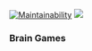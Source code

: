 [![Maintainability](https://api.codeclimate.com/v1/badges/8af4adfd87bd86328513/maintainability)](https://codeclimate.com/github/Dekevich/python-project-lvl1/maintainability)
<a href="https://codeclimate.com/github/Dekevich/python-project-lvl1/test_coverage"><img src="https://api.codeclimate.com/v1/badges/8af4adfd87bd86328513/test_coverage" /></a>
### Brain Games
